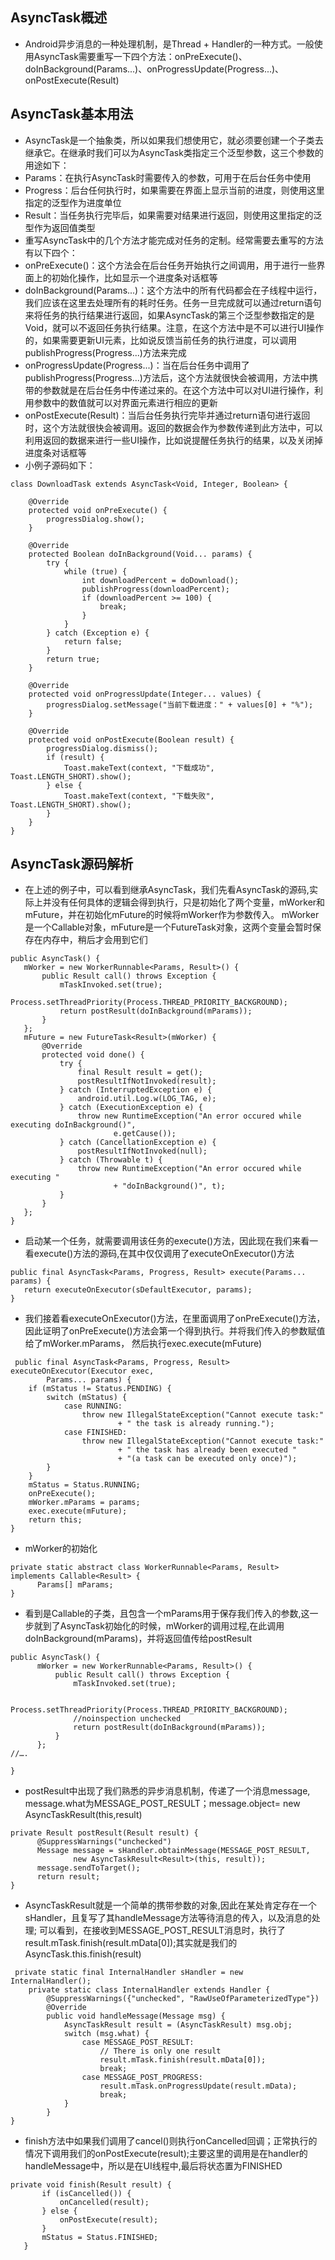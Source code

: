 ## AsyncTask概述
 - Android异步消息的一种处理机制，是Thread + Handler的一种方式。一般使用AsyncTask需要重写一下四个方法：onPreExecute()、doInBackground(Params...)、onProgressUpdate(Progress...)、onPostExecute(Result)
 
## AsyncTask基本用法
 - AsyncTask是一个抽象类，所以如果我们想使用它，就必须要创建一个子类去继承它。在继承时我们可以为AsyncTask类指定三个泛型参数，这三个参数的用途如下：
  - Params：在执行AsyncTask时需要传入的参数，可用于在后台任务中使用
  - Progress：后台任何执行时，如果需要在界面上显示当前的进度，则使用这里指定的泛型作为进度单位
  - Result：当任务执行完毕后，如果需要对结果进行返回，则使用这里指定的泛型作为返回值类型
 - 重写AsyncTask中的几个方法才能完成对任务的定制。经常需要去重写的方法有以下四个：
  - onPreExecute()：这个方法会在后台任务开始执行之间调用，用于进行一些界面上的初始化操作，比如显示一个进度条对话框等
  - doInBackground(Params...)：这个方法中的所有代码都会在子线程中运行，我们应该在这里去处理所有的耗时任务。任务一旦完成就可以通过return语句来将任务的执行结果进行返回，如果AsyncTask的第三个泛型参数指定的是Void，就可以不返回任务执行结果。注意，在这个方法中是不可以进行UI操作的，如果需要更新UI元素，比如说反馈当前任务的执行进度，可以调用publishProgress(Progress...)方法来完成
  - onProgressUpdate(Progress...)：当在后台任务中调用了publishProgress(Progress...)方法后，这个方法就很快会被调用，方法中携带的参数就是在后台任务中传递过来的。在这个方法中可以对UI进行操作，利用参数中的数值就可以对界面元素进行相应的更新
  - onPostExecute(Result)：当后台任务执行完毕并通过return语句进行返回时，这个方法就很快会被调用。返回的数据会作为参数传递到此方法中，可以利用返回的数据来进行一些UI操作，比如说提醒任务执行的结果，以及关闭掉进度条对话框等
 - 小例子源码如下：
```
class DownloadTask extends AsyncTask<Void, Integer, Boolean> {  
  
    @Override  
    protected void onPreExecute() {  
        progressDialog.show();  
    }  
  
    @Override  
    protected Boolean doInBackground(Void... params) {  
        try {  
            while (true) {  
                int downloadPercent = doDownload();  
                publishProgress(downloadPercent);  
                if (downloadPercent >= 100) {  
                    break;  
                }  
            }  
        } catch (Exception e) {  
            return false;  
        }  
        return true;  
    }  
  
    @Override  
    protected void onProgressUpdate(Integer... values) {  
        progressDialog.setMessage("当前下载进度：" + values[0] + "%");  
    }  
  
    @Override  
    protected void onPostExecute(Boolean result) {  
        progressDialog.dismiss();  
        if (result) {  
            Toast.makeText(context, "下载成功", Toast.LENGTH_SHORT).show();  
        } else {  
            Toast.makeText(context, "下载失败", Toast.LENGTH_SHORT).show();  
        }  
    }  
}  
```
  
## AsyncTask源码解析
 - 在上述的例子中，可以看到继承AsyncTask，我们先看AsyncTask的源码,实际上并没有任何具体的逻辑会得到执行，只是初始化了两个变量，mWorker和mFuture，并在初始化mFuture的时候将mWorker作为参数传入。
 mWorker是一个Callable对象，mFuture是一个FutureTask对象，这两个变量会暂时保存在内存中，稍后才会用到它们
 
 ```
 public AsyncTask() {  
    mWorker = new WorkerRunnable<Params, Result>() {  
        public Result call() throws Exception {  
            mTaskInvoked.set(true);  
            Process.setThreadPriority(Process.THREAD_PRIORITY_BACKGROUND);  
            return postResult(doInBackground(mParams));  
        }  
    };  
    mFuture = new FutureTask<Result>(mWorker) {  
        @Override  
        protected void done() {  
            try {  
                final Result result = get();  
                postResultIfNotInvoked(result);  
            } catch (InterruptedException e) {  
                android.util.Log.w(LOG_TAG, e);  
            } catch (ExecutionException e) {  
                throw new RuntimeException("An error occured while executing doInBackground()",  
                        e.getCause());  
            } catch (CancellationException e) {  
                postResultIfNotInvoked(null);  
            } catch (Throwable t) {  
                throw new RuntimeException("An error occured while executing "  
                        + "doInBackground()", t);  
            }  
        }  
    };  
}  
 ```
 - 启动某一个任务，就需要调用该任务的execute()方法，因此现在我们来看一看execute()方法的源码,在其中仅仅调用了executeOnExecutor()方法
 
 ```
 public final AsyncTask<Params, Progress, Result> execute(Params... params) {  
    return executeOnExecutor(sDefaultExecutor, params);  
}  
 ```
 - 我们接着看executeOnExecutor()方法，在里面调用了onPreExecute()方法，因此证明了onPreExecute()方法会第一个得到执行。并将我们传入的参数赋值给了mWorker.mParams，
 然后执行exec.execute(mFuture)

```
 public final AsyncTask<Params, Progress, Result> executeOnExecutor(Executor exec,  
        Params... params) {  
    if (mStatus != Status.PENDING) {  
        switch (mStatus) {  
            case RUNNING:  
                throw new IllegalStateException("Cannot execute task:"  
                        + " the task is already running.");  
            case FINISHED:  
                throw new IllegalStateException("Cannot execute task:"  
                        + " the task has already been executed "  
                        + "(a task can be executed only once)");  
        }  
    }  
    mStatus = Status.RUNNING;  
    onPreExecute();  
    mWorker.mParams = params;  
    exec.execute(mFuture);  
    return this;  
}  
 ``` 
 - mWorker的初始化
  
  ```
  private static abstract class WorkerRunnable<Params, Result> implements Callable<Result> {  
        Params[] mParams;  
}  
  ```
 - 看到是Callable的子类，且包含一个mParams用于保存我们传入的参数,这一步就到了AsyncTask初始化的时候，mWorker的调用过程,在此调用doInBackground(mParams)，并将返回值传给postResult
  
  ```
  public AsyncTask() {  
        mWorker = new WorkerRunnable<Params, Result>() {  
            public Result call() throws Exception {  
                mTaskInvoked.set(true);  
  
                Process.setThreadPriority(Process.THREAD_PRIORITY_BACKGROUND);  
                //noinspection unchecked  
                return postResult(doInBackground(mParams));  
            }  
        };  
//….  
          
}  
  ```
 - postResult中出现了我们熟悉的异步消息机制，传递了一个消息message, message.what为MESSAGE_POST_RESULT；message.object= new AsyncTaskResult(this,result)
  
  ```
  private Result postResult(Result result) {  
        @SuppressWarnings("unchecked")  
        Message message = sHandler.obtainMessage(MESSAGE_POST_RESULT,  
                new AsyncTaskResult<Result>(this, result));  
        message.sendToTarget();  
        return result;  
}  
  ```
 - AsyncTaskResult就是一个简单的携带参数的对象,因此在某处肯定存在一个sHandler，且复写了其handleMessage方法等待消息的传入，以及消息的处理;
  可以看到，在接收到MESSAGE_POST_RESULT消息时，执行了result.mTask.finish(result.mData[0]);其实就是我们的AsyncTask.this.finish(result)

```
 private static final InternalHandler sHandler = new InternalHandler();  
    private static class InternalHandler extends Handler {  
        @SuppressWarnings({"unchecked", "RawUseOfParameterizedType"})  
        @Override  
        public void handleMessage(Message msg) {  
            AsyncTaskResult result = (AsyncTaskResult) msg.obj;  
            switch (msg.what) {  
                case MESSAGE_POST_RESULT:  
                    // There is only one result  
                    result.mTask.finish(result.mData[0]);  
                    break;  
                case MESSAGE_POST_PROGRESS:  
                    result.mTask.onProgressUpdate(result.mData);  
                    break;  
            }  
        }  
}  
 ```
 - finish方法中如果我们调用了cancel()则执行onCancelled回调；正常执行的情况下调用我们的onPostExecute(result);主要这里的调用是在handler的handleMessage中，所以是在UI线程中,最后将状态置为FINISHED
 
 ```
 private void finish(Result result) {  
        if (isCancelled()) {  
            onCancelled(result);  
        } else {  
            onPostExecute(result);  
        }  
        mStatus = Status.FINISHED;  
    }  
 ```
 

